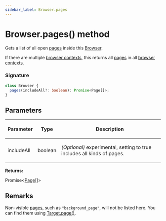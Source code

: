 ```yaml
---
sidebar_label: Browser.pages
---
```


# Browser.pages() method

Gets a list of all open [pages](./puppeteer.page.md) inside this [Browser](./puppeteer.browser.md).

If there are multiple [browser contexts](./puppeteer.browsercontext.md), this returns all [pages](./puppeteer.page.md) in all [browser contexts](./puppeteer.browsercontext.md).

### Signature

```typescript
class Browser {
  pages(includeAll?: boolean): Promise<Page[]>;
}
```

## Parameters

<table><thead><tr><th>

Parameter

</th><th>

Type

</th><th>

Description

</th></tr></thead>
<tbody><tr><td>

includeAll

</td><td>

boolean

</td><td>

_(Optional)_ experimental, setting to true includes all kinds of pages.

</td></tr>
</tbody></table>

**Returns:**

Promise&lt;[Page](./puppeteer.page.md)\[\]&gt;

## Remarks

Non-visible [pages](./puppeteer.page.md), such as `"background_page"`, will not be listed here. You can find them using [Target.page()](./puppeteer.target.page.md).
